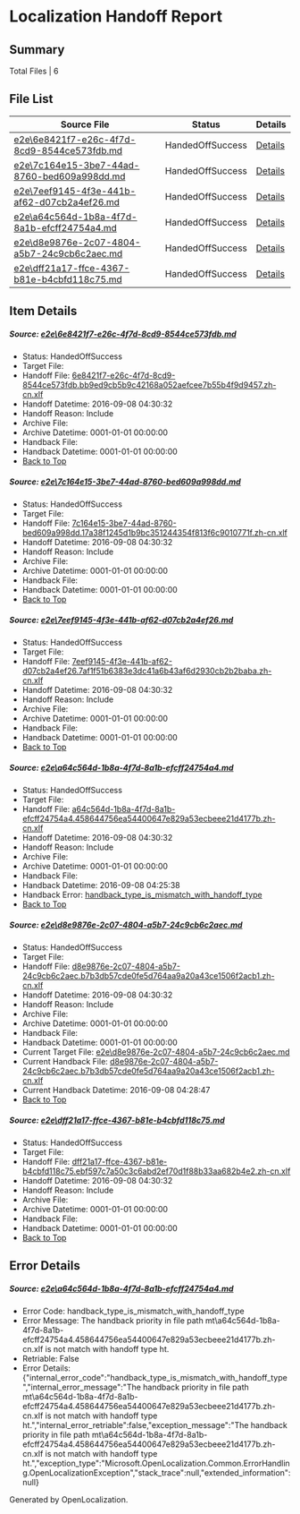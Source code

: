 # <a name='report-top'></a> Localization Handoff Report

## Summary
 Total Files | 6

## File List
 Source File | Status | Details 
 ----------- | ------ | ------- 
 [e2e\6e8421f7-e26c-4f7d-8cd9-8544ce573fdb.md](https://github.com/OpenLocalizationTestOrg/ol-test0/blob/b2c0f07f795d3cf03cfbd04b8919e083f0a2dbb1/e2e/6e8421f7-e26c-4f7d-8cd9-8544ce573fdb.md) | HandedOffSuccess | [Details](#a60049597eb8fb6ee7133d37059ca480b2f9269a3)
 [e2e\7c164e15-3be7-44ad-8760-bed609a998dd.md](https://github.com/OpenLocalizationTestOrg/ol-test0/blob/765b33476cb1d91ee3482e00f30ee1e868399ed0/e2e/7c164e15-3be7-44ad-8760-bed609a998dd.md) | HandedOffSuccess | [Details](#0c0460e65ecc9ffe57703dbf2fb4995c85a60fc85)
 [e2e\7eef9145-4f3e-441b-af62-d07cb2a4ef26.md](https://github.com/OpenLocalizationTestOrg/ol-test0/blob/6b83778638c21ef54e03575e9e2c5afd52a8968d/e2e/7eef9145-4f3e-441b-af62-d07cb2a4ef26.md) | HandedOffSuccess | [Details](#92d18a154217551523964590043ea3012d8d7c006)
 [e2e\a64c564d-1b8a-4f7d-8a1b-efcff24754a4.md](https://github.com/OpenLocalizationTestOrg/ol-test0/blob/900a8295f66564dcd18ce5d6a620cf6bf8a1c33a/e2e/a64c564d-1b8a-4f7d-8a1b-efcff24754a4.md) | HandedOffSuccess | [Details](#bd530a2a4b0aa1717fbee6a44823011c1f212fc48)
 [e2e\d8e9876e-2c07-4804-a5b7-24c9cb6c2aec.md](https://github.com/OpenLocalizationTestOrg/ol-test0/blob/964c6fb46c7c7c420edb2311d401260ece54dfb1/e2e/d8e9876e-2c07-4804-a5b7-24c9cb6c2aec.md) | HandedOffSuccess | [Details](#32e9eeaba02ef0413112d70e6ae6476cba14045e10)
 [e2e\dff21a17-ffce-4367-b81e-b4cbfd118c75.md](https://github.com/OpenLocalizationTestOrg/ol-test0/blob/765b33476cb1d91ee3482e00f30ee1e868399ed0/e2e/dff21a17-ffce-4367-b81e-b4cbfd118c75.md) | HandedOffSuccess | [Details](#9eeecc075083a8e044f402eb7e1f0ad0d846e5ff11)

## Item Details
##### <a name='a60049597eb8fb6ee7133d37059ca480b2f9269a3'></a> Source: [e2e\6e8421f7-e26c-4f7d-8cd9-8544ce573fdb.md](https://github.com/OpenLocalizationTestOrg/ol-test0/blob/b2c0f07f795d3cf03cfbd04b8919e083f0a2dbb1/e2e/6e8421f7-e26c-4f7d-8cd9-8544ce573fdb.md)
* Status: HandedOffSuccess
* Target File: 
* Handoff File: [6e8421f7-e26c-4f7d-8cd9-8544ce573fdb.bb9ed9cb5b9c42168a052aefcee7b55b4f9d9457.zh-cn.xlf](https://github.com/OpenLocalizationTestOrg/ol-test0-handoff/blob/ddedb837b7dbf4ca7d65b104e24541ddc808540a/ol-handoff/OpenLocalizationTestOrg/ol-test0-zhcn/ci/6e8421f7-e26c-4f7d-8cd9-8544ce573fdb.bb9ed9cb5b9c42168a052aefcee7b55b4f9d9457.zh-cn.xlf)
* Handoff Datetime: 2016-09-08 04:30:32
* Handoff Reason: Include
* Archive File: 
* Archive Datetime: 0001-01-01 00:00:00
* Handback File: 
* Handback Datetime: 0001-01-01 00:00:00
* [Back to Top](#report-top)

##### <a name='0c0460e65ecc9ffe57703dbf2fb4995c85a60fc85'></a> Source: [e2e\7c164e15-3be7-44ad-8760-bed609a998dd.md](https://github.com/OpenLocalizationTestOrg/ol-test0/blob/765b33476cb1d91ee3482e00f30ee1e868399ed0/e2e/7c164e15-3be7-44ad-8760-bed609a998dd.md)
* Status: HandedOffSuccess
* Target File: 
* Handoff File: [7c164e15-3be7-44ad-8760-bed609a998dd.17a38f1245d1b9bc351244354f813f6c9010771f.zh-cn.xlf](https://github.com/OpenLocalizationTestOrg/ol-test0-handoff/blob/ddedb837b7dbf4ca7d65b104e24541ddc808540a/ol-handoff/OpenLocalizationTestOrg/ol-test0-zhcn/ci/7c164e15-3be7-44ad-8760-bed609a998dd.17a38f1245d1b9bc351244354f813f6c9010771f.zh-cn.xlf)
* Handoff Datetime: 2016-09-08 04:30:32
* Handoff Reason: Include
* Archive File: 
* Archive Datetime: 0001-01-01 00:00:00
* Handback File: 
* Handback Datetime: 0001-01-01 00:00:00
* [Back to Top](#report-top)

##### <a name='92d18a154217551523964590043ea3012d8d7c006'></a> Source: [e2e\7eef9145-4f3e-441b-af62-d07cb2a4ef26.md](https://github.com/OpenLocalizationTestOrg/ol-test0/blob/6b83778638c21ef54e03575e9e2c5afd52a8968d/e2e/7eef9145-4f3e-441b-af62-d07cb2a4ef26.md)
* Status: HandedOffSuccess
* Target File: 
* Handoff File: [7eef9145-4f3e-441b-af62-d07cb2a4ef26.7af1f51b6383e3dc41a6b43af6d2930cb2b2baba.zh-cn.xlf](https://github.com/OpenLocalizationTestOrg/ol-test0-handoff/blob/ddedb837b7dbf4ca7d65b104e24541ddc808540a/ol-handoff/OpenLocalizationTestOrg/ol-test0-zhcn/ci/7eef9145-4f3e-441b-af62-d07cb2a4ef26.7af1f51b6383e3dc41a6b43af6d2930cb2b2baba.zh-cn.xlf)
* Handoff Datetime: 2016-09-08 04:30:32
* Handoff Reason: Include
* Archive File: 
* Archive Datetime: 0001-01-01 00:00:00
* Handback File: 
* Handback Datetime: 0001-01-01 00:00:00
* [Back to Top](#report-top)

##### <a name='bd530a2a4b0aa1717fbee6a44823011c1f212fc48'></a> Source: [e2e\a64c564d-1b8a-4f7d-8a1b-efcff24754a4.md](https://github.com/OpenLocalizationTestOrg/ol-test0/blob/900a8295f66564dcd18ce5d6a620cf6bf8a1c33a/e2e/a64c564d-1b8a-4f7d-8a1b-efcff24754a4.md)
* Status: HandedOffSuccess
* Target File: 
* Handoff File: [a64c564d-1b8a-4f7d-8a1b-efcff24754a4.458644756ea54400647e829a53ecbeee21d4177b.zh-cn.xlf](https://github.com/OpenLocalizationTestOrg/ol-test0-handoff/blob/ddedb837b7dbf4ca7d65b104e24541ddc808540a/ol-handoff/OpenLocalizationTestOrg/ol-test0-zhcn/ci/a64c564d-1b8a-4f7d-8a1b-efcff24754a4.458644756ea54400647e829a53ecbeee21d4177b.zh-cn.xlf)
* Handoff Datetime: 2016-09-08 04:30:32
* Handoff Reason: Include
* Archive File: 
* Archive Datetime: 0001-01-01 00:00:00
* Handback File: 
* Handback Datetime: 2016-09-08 04:25:38
* Handback Error: [handback_type_is_mismatch_with_handoff_type](#bd530a2a4b0aa1717fbee6a44823011c1f212fc48handback_type_is_mismatch_with_handoff_type)
* [Back to Top](#report-top)

##### <a name='32e9eeaba02ef0413112d70e6ae6476cba14045e10'></a> Source: [e2e\d8e9876e-2c07-4804-a5b7-24c9cb6c2aec.md](https://github.com/OpenLocalizationTestOrg/ol-test0/blob/964c6fb46c7c7c420edb2311d401260ece54dfb1/e2e/d8e9876e-2c07-4804-a5b7-24c9cb6c2aec.md)
* Status: HandedOffSuccess
* Target File: 
* Handoff File: [d8e9876e-2c07-4804-a5b7-24c9cb6c2aec.b7b3db57cde0fe5d764aa9a20a43ce1506f2acb1.zh-cn.xlf](https://github.com/OpenLocalizationTestOrg/ol-test0-handoff/blob/ddedb837b7dbf4ca7d65b104e24541ddc808540a/ol-handoff/OpenLocalizationTestOrg/ol-test0-zhcn/ci/d8e9876e-2c07-4804-a5b7-24c9cb6c2aec.b7b3db57cde0fe5d764aa9a20a43ce1506f2acb1.zh-cn.xlf)
* Handoff Datetime: 2016-09-08 04:30:32
* Handoff Reason: Include
* Archive File: 
* Archive Datetime: 0001-01-01 00:00:00
* Handback File: 
* Handback Datetime: 0001-01-01 00:00:00
* Current Target File: [e2e\d8e9876e-2c07-4804-a5b7-24c9cb6c2aec.md](https://github.com/OpenLocalizationTestOrg/ol-test0-zhcn/blob/03421ee1e1d6995a5785ca64842a4a1f27c7fdd1/e2e/d8e9876e-2c07-4804-a5b7-24c9cb6c2aec.md)
* Current Handback File: [d8e9876e-2c07-4804-a5b7-24c9cb6c2aec.b7b3db57cde0fe5d764aa9a20a43ce1506f2acb1.zh-cn.xlf](https://github.com/OpenLocalizationTestOrg/ol-test0-handback/blob/2a85b767ca992c7af6394c3dae78a9cc92e56926/ol-handback/OpenLocalizationTestOrg/ol-test0-zhcn/ci/d8e9876e-2c07-4804-a5b7-24c9cb6c2aec.b7b3db57cde0fe5d764aa9a20a43ce1506f2acb1.zh-cn.xlf)
* Current Handback Datetime: 2016-09-08 04:28:47
* [Back to Top](#report-top)

##### <a name='9eeecc075083a8e044f402eb7e1f0ad0d846e5ff11'></a> Source: [e2e\dff21a17-ffce-4367-b81e-b4cbfd118c75.md](https://github.com/OpenLocalizationTestOrg/ol-test0/blob/765b33476cb1d91ee3482e00f30ee1e868399ed0/e2e/dff21a17-ffce-4367-b81e-b4cbfd118c75.md)
* Status: HandedOffSuccess
* Target File: 
* Handoff File: [dff21a17-ffce-4367-b81e-b4cbfd118c75.ebf597c7a50c3c6abd2ef70d1f88b33aa682b4e2.zh-cn.xlf](https://github.com/OpenLocalizationTestOrg/ol-test0-handoff/blob/ddedb837b7dbf4ca7d65b104e24541ddc808540a/ol-handoff/OpenLocalizationTestOrg/ol-test0-zhcn/ci/dff21a17-ffce-4367-b81e-b4cbfd118c75.ebf597c7a50c3c6abd2ef70d1f88b33aa682b4e2.zh-cn.xlf)
* Handoff Datetime: 2016-09-08 04:30:32
* Handoff Reason: Include
* Archive File: 
* Archive Datetime: 0001-01-01 00:00:00
* Handback File: 
* Handback Datetime: 0001-01-01 00:00:00
* [Back to Top](#report-top)


## Error Details
##### <a name='bd530a2a4b0aa1717fbee6a44823011c1f212fc48handback_type_is_mismatch_with_handoff_type'></a> Source: [e2e\a64c564d-1b8a-4f7d-8a1b-efcff24754a4.md](#bd530a2a4b0aa1717fbee6a44823011c1f212fc48)
* Error Code: handback_type_is_mismatch_with_handoff_type
* Error Message: The handback priority in file path mt\a64c564d-1b8a-4f7d-8a1b-efcff24754a4.458644756ea54400647e829a53ecbeee21d4177b.zh-cn.xlf is not match with handoff type ht.
* Retriable: False
* Error Details: {"internal_error_code":"handback_type_is_mismatch_with_handoff_type","internal_error_message":"The handback priority in file path mt\\a64c564d-1b8a-4f7d-8a1b-efcff24754a4.458644756ea54400647e829a53ecbeee21d4177b.zh-cn.xlf is not match with handoff type ht.","internal_error_retriable":false,"exception_message":"The handback priority in file path mt\\a64c564d-1b8a-4f7d-8a1b-efcff24754a4.458644756ea54400647e829a53ecbeee21d4177b.zh-cn.xlf is not match with handoff type ht.","exception_type":"Microsoft.OpenLocalization.Common.ErrorHandling.OpenLocalizationException","stack_trace":null,"extended_information":null}


Generated by OpenLocalization.
